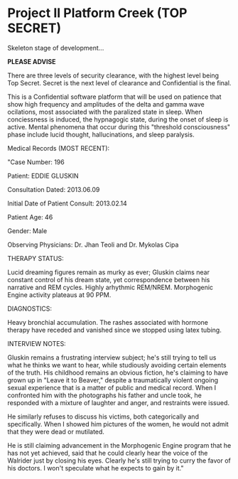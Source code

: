 # Project II Platform Creek (TOP SECRET)
Skeleton stage of development...

**PLEASE ADVISE**

There are three levels of security clearance, with the highest level being Top Secret. Secret is the next level of clearance and Confidential is the final.

This is a Confidential software platform that will be used on patience that show high frequency and amplitudes of the delta and gamma wave ocilations, most associated with the paralized state in sleep. When conciessness is induced, the hypnagogic state, during the onset of sleep is active. Mental phenomena that occur during this "threshold consciousness" phase include lucid thought, hallucinations, and sleep paralysis.

Medical Records (MOST RECENT):

"Case Number: 196 

Patient: EDDIE GLUSKIN 

Consultation Dated: 2013.06.09  

Initial Date of Patient Consult: 2013.02.14

Patient Age: 46 

Gender: Male 

Observing Physicians: Dr. Jhan Teoli and Dr. Mykolas Cipa

THERAPY STATUS:

Lucid dreaming figures remain as murky as ever; Gluskin claims near constant control of his dream state, yet correspondence between his narrative and REM cycles. Highly arhythmic REM/NREM. Morphogenic Engine activity plateaus at 90 PPM.

DIAGNOSTICS:

Heavy bronchial accumulation. The rashes associated with hormone therapy have receded and vanished since we stopped using latex tubing.

INTERVIEW NOTES:

Gluskin remains a frustrating interview subject; he's still trying to tell us what he thinks we want to hear, while studiously avoiding certain elements of the truth. His childhood remains an obvious fiction, he's claiming to have grown up in "Leave it to Beaver," despite a traumatically violent ongoing sexual experience that is a matter of public and medical record. When I confronted him with the photographs his father and uncle took, he responded with a mixture of laughter and anger, and restraints were issued.

He similarly refuses to discuss his victims, both categorically and specifically. When I showed him pictures of the women, he would not admit that they were dead or mutilated.

He is still claiming advancement in the Morphogenic Engine program that he has not yet achieved, said that he could clearly hear the voice of the Walrider just by closing his eyes. Clearly he's still trying to curry the favor of his doctors. I won't speculate what he expects to gain by it."

